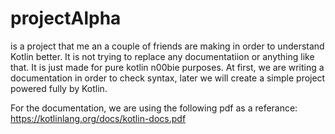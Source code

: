 # projectAlpha 
is a project that me an a couple of friends are making in order to understand Kotlin better. It is not trying to replace any
documentatiion or anything like that. It is just made for pure kotlin n00bie purposes. At first, we are writing a documentation in order to
check syntax, later we will create a simple project powered fully by Kotlin.

For the documentation, we are using the following pdf as a referance:
https://kotlinlang.org/docs/kotlin-docs.pdf
